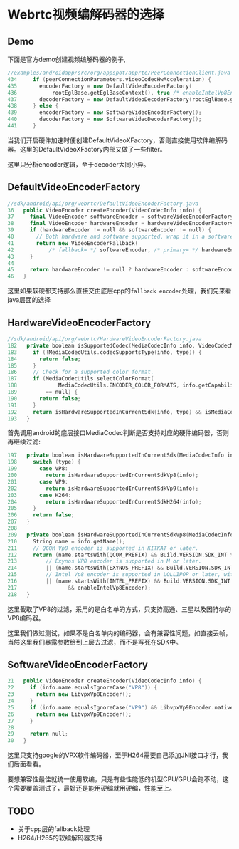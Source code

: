 # Webrtc视频编解码器的选择

## Demo
下面是官方demo创建视频编解码器的例子, 
```cpp
//examples/androidapp/src/org/appspot/apprtc/PeerConnectionClient.java
434     if (peerConnectionParameters.videoCodecHwAcceleration) {
435       encoderFactory = new DefaultVideoEncoderFactory(
436           rootEglBase.getEglBaseContext(), true /* enableIntelVp8Encoder */, enableH264HighProfile);
437       decoderFactory = new DefaultVideoDecoderFactory(rootEglBase.getEglBaseContext());
438     } else {
439       encoderFactory = new SoftwareVideoEncoderFactory();
440       decoderFactory = new SoftwareVideoDecoderFactory();
441     }
```
当我们开启硬件加速时便创建DefaultVideoXFactory，否则直接使用软件编解码器。这里的DefaultVideoXFactory内部又做了一些filter。

这里只分析encoder逻辑，至于decoder大同小异。

## DefaultVideoEncoderFactory
```cpp
//sdk/android/api/org/webrtc/DefaultVideoEncoderFactory.java
36   public VideoEncoder createEncoder(VideoCodecInfo info) {
37     final VideoEncoder softwareEncoder = softwareVideoEncoderFactory.createEncoder(info);
38     final VideoEncoder hardwareEncoder = hardwareVideoEncoderFactory.createEncoder(info);
39     if (hardwareEncoder != null && softwareEncoder != null) {
40       // Both hardware and software supported, wrap it in a software fallback
41       return new VideoEncoderFallback(
42           /* fallback= */ softwareEncoder, /* primary= */ hardwareEncoder);
43     }
44
45     return hardwareEncoder != null ? hardwareEncoder : softwareEncoder;
46   }
```
这里如果软硬都支持那么直接交由底层cpp的`fallback encoder`处理，我们先来看java层面的选择

## HardwareVideoEncoderFactory
```cpp
//sdk/android/api/org/webrtc/HardwareVideoEncoderFactory.java
182   private boolean isSupportedCodec(MediaCodecInfo info, VideoCodecMimeType type) {
183     if (!MediaCodecUtils.codecSupportsType(info, type)) {
184       return false;
185     }
186     // Check for a supported color format.
187     if (MediaCodecUtils.selectColorFormat(
188             MediaCodecUtils.ENCODER_COLOR_FORMATS, info.getCapabilitiesForType(type.mimeType()))
189         == null) {
190       return false;
191     }
192     return isHardwareSupportedInCurrentSdk(info, type) && isMediaCodecAllowed(info);
193   }
```
首先调用android的底层接口MediaCodec判断是否支持对应的硬件编码器，否则再继续过滤:
```cpp
197   private boolean isHardwareSupportedInCurrentSdk(MediaCodecInfo info, VideoCodecMimeType type) {
198     switch (type) {
199       case VP8:
200         return isHardwareSupportedInCurrentSdkVp8(info);
201       case VP9:
202         return isHardwareSupportedInCurrentSdkVp9(info);
203       case H264:
204         return isHardwareSupportedInCurrentSdkH264(info);
205     }
206     return false;
207   }
208
209   private boolean isHardwareSupportedInCurrentSdkVp8(MediaCodecInfo info) {
210     String name = info.getName();
211     // QCOM Vp8 encoder is supported in KITKAT or later.
212     return (name.startsWith(QCOM_PREFIX) && Build.VERSION.SDK_INT >= Build.VERSION_CODES.KITKAT)
213         // Exynos VP8 encoder is supported in M or later.
214         || (name.startsWith(EXYNOS_PREFIX) && Build.VERSION.SDK_INT >= Build.VERSION_CODES.M)
215         // Intel Vp8 encoder is supported in LOLLIPOP or later, with the intel encoder enabled.
216         || (name.startsWith(INTEL_PREFIX) && Build.VERSION.SDK_INT >= Build.VERSION_CODES.LOLLIPOP
217                && enableIntelVp8Encoder);
218   }
```
这里截取了VP8的过滤，采用的是白名单的方式，只支持高通、三星以及因特尔的VP8编码器。

这里我们做过测试，如果不是白名单内的编码器，会有兼容性问题，如直接丢帧，当然这里我们暴露参数给到上层去过滤，而不是写死在SDK中。

## SoftwareVideoEncoderFactory
```cpp
21   public VideoEncoder createEncoder(VideoCodecInfo info) {
22     if (info.name.equalsIgnoreCase("VP8")) {
23       return new LibvpxVp8Encoder();
24     }
25     if (info.name.equalsIgnoreCase("VP9") && LibvpxVp9Encoder.nativeIsSupported()) {
26       return new LibvpxVp9Encoder();
27     }
28
29     return null;
30   }
```
这里只支持google的VPX软件编码器，至于H264需要自己添加JNI接口才行，我们后面看看。

要想兼容性最佳就统一使用软编，只是有些性能低的机型CPU/GPU会跑不动，这个需要覆盖测试了，最好还是能用硬编就用硬编，性能至上。

## TODO
* 关于cpp层的fallback处理
* H264/H265的软编解码器支持


